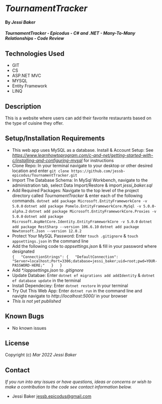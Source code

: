 # _TournamentTracker_

#### By _**Jessi Baker**_

#### _TournamentTracker - Epicodus - C# and .NET - Many-To-Many Relationships - Code Review_

## Technologies Used

* GIT
* CS
* ASP.NET MVC
* MYSQL
* Entity Framework
* LINQ

## Description

This is a website where users can add their favorite restaurants based on the type of cuisine they offer.

## Setup/Installation Requirements

* This web app uses MySQL as a database.  Install & Account Setup: See _https://www.learnhowtoprogram.com/c-and-net/getting-started-with-c/installing-and-configuring-mysql_ for instructions
* Clone Repo: In your terminal navigate to your desktop or other desired location and enter `git clone https://github.com/jessb-epicodus/TournamentTracker.git`
* Import The Database Schema: In MySql Workbench, navigate to the administration tab, select Data Import/Restore & import _jessi_baker.sql_
* Add Required Packages: Navigate to the top level of the project directory called _TournamentTracker_ & enter each of the following commands.
  `dotnet add package Microsoft.EntityFrameworkCore -v 5.0.0`
  `dotnet add package Pomelo.EntityFrameworkCore.MySql -v 5.0.0-alpha.2`
  `dotnet add package Microsoft.EntityFrameworkCore.Proxies -v 5.0.0`
  `dotnet add package Microsoft.AspNetCore.Identity.EntityFrameworkCore -v 5.0.0`
  `dotnet add package RestSharp --version 106.6.10`
  `dotnet add package Newtonsoft.Json --version 12.0.2`
* Protect Your MySQL Password: Enter `touch .gitignore` & `touch appsettings.json` in the command line
* Add the following code to _appsettings.json_ & fill in your password where designated  
  `{  
    "ConnectionStrings": {  
      "DefaultConnection": "Server=localhost;Port=3306;database=jessi_baker;uid=root;pwd=YOUR-PASSWORD-HERE;"  
    }  
  }`  
* Add _*/appsettings.json_ to _.gitignore_
* Update Databae: Enter `dotnet ef migrations add addIdentity` & `dotnet ef database update` in the terminal
* Install Dependeciey: Enter `dotnet restore` in your terminal
* Try Out This Web App: Enter `dotnet run` in the command line and navigte navigate to _http://localhost:5000/_ in your browser
* _This is not yet published_
## Known Bugs

* No known issues

## License

Copyright (c) _Mar 2022_ _Jessi Baker_

## Contact

_If you run into any issues or have questions, ideas or concerns or wish to make a contribution to the code see contact information below._
* Jessi Baker <jessb.epicodus@gmail.com>